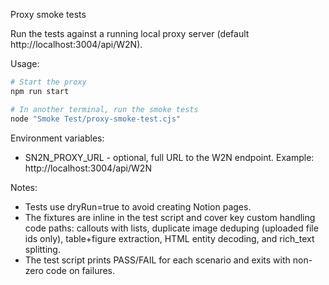 Proxy smoke tests

Run the tests against a running local proxy server (default http://localhost:3004/api/W2N).

Usage:

```bash
# Start the proxy
npm run start

# In another terminal, run the smoke tests
node "Smoke Test/proxy-smoke-test.cjs"
```

Environment variables:
- SN2N_PROXY_URL - optional, full URL to the W2N endpoint. Example: http://localhost:3004/api/W2N

Notes:
- Tests use dryRun=true to avoid creating Notion pages.
- The fixtures are inline in the test script and cover key custom handling code paths: callouts with lists, duplicate image deduping (uploaded file ids only), table+figure extraction, HTML entity decoding, and rich_text splitting.
- The test script prints PASS/FAIL for each scenario and exits with non-zero code on failures.
